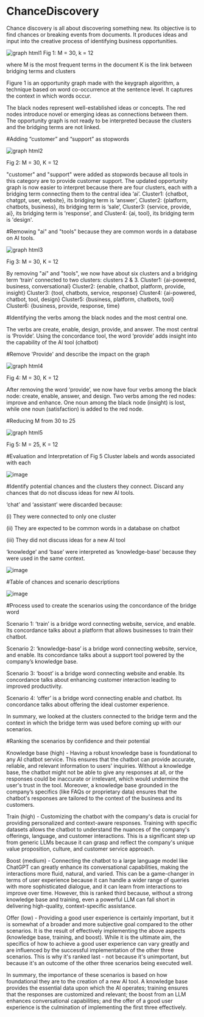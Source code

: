 # ChanceDiscovery
Chance discovery is all about discovering something new. Its objective is to find chances or breaking events from documents. It produces ideas and input into the creative process of identifying business opportunities.


![graph html1](https://github.com/abibatoki/ChanceDiscovery/assets/149620766/362ec3c3-4c10-4433-90dc-fe97c72087a7)
Fig 1: M = 30, k = 12

where M is the most frequent terms in the document
K is the link between bridging terms and clusters

Figure 1 is an opportunity graph made with the keygraph algorithm, a technique based on word co-occurrence at the sentence level. It captures the context in which words occur.

The black nodes represent well-established ideas or concepts. The red nodes introduce novel or emerging ideas as connections between them.
The opportunity graph is not ready to be interpreted because the clusters and the bridging terms are not linked.

#Adding “customer” and “support” as stopwords

![graph html2](https://github.com/abibatoki/ChanceDiscovery/assets/149620766/23088ec1-2543-4bb3-a2f3-04fc0d0129f3)

Fig 2: M = 30, K = 12

"customer" and "support" were added as stopwords because all tools in this category are to provide customer support.
The updated opportunity graph is now easier to interpret because there are four clusters, each with a bridging term connecting them to the central idea ‘ai’. Cluster1: {chatbot, chatgpt, user, website}, its bridging term is ‘answer’, Cluster2: {platform, chatbots,
business}, its bridging term is ‘sale’, Cluster3: {service, provide, ai}, its bridging term is 'response', and Cluster4: {ai, tool}, its bridging term is 'design'.

#Remowing "ai" and "tools" because they are common words in a database on AI tools.


![graph html3](https://github.com/abibatoki/ChanceDiscovery/assets/149620766/7f6fbe99-3be8-4a13-bd9c-3f08cdd2dd21)

Fig 3: M = 30, K = 12

By removing "ai" and "tools", we now have about six clusters and a bridging term ‘train’ connected to two clusters: clusters 2 & 3.
Cluster1: {ai-powered, business, conversational}
Cluster2: {enable, chatbot, platform, provide, insight}
Cluster3: {tool, chatbots, service, response}
Cluster4: {ai-powered, chatbot, tool, design}
Cluster5: {business, platform, chatbots, tool}
Cluster6: {business, provide, response, time}

#Identifying the verbs among the black nodes and the most central one.

The verbs are create, enable, design, provide, and answer. The most central is ‘Provide’.
Using the concordance tool, the word ‘provide’ adds insight into the capability of the AI tool (chatbot)

#Remove 'Provide' and describe the impact on the graph

![graph html4](https://github.com/abibatoki/ChanceDiscovery/assets/149620766/c191de4f-3c08-4397-9ec3-c119663979bd)

Fig 4: M = 30, K = 12

After removing the word ‘provide’, we now have four verbs among the black node: create, enable, answer, and design. Two verbs among the red nodes: improve and enhance. One noun among the black node (insight) is lost, while one noun (satisfaction) is added to the red node.

#Reducing M from 30 to 25

![graph html5](https://github.com/abibatoki/ChanceDiscovery/assets/149620766/4e0aa4a9-de3d-48bf-9767-2adc6d81ce47)

Fig 5: M = 25, K = 12

#Evaluation and Interpretation of Fig 5
Cluster labels and words associated with each

![image](https://github.com/abibatoki/ChanceDiscovery/assets/149620766/41b854ed-93ee-4252-9727-ff83cdd8a491)

#Identify potential chances and the clusters they connect. Discard any chances that do not discuss ideas for new AI tools.

‘chat’ and ‘assistant’ were discarded because:

(i) They were connected to only one cluster

(ii) They are expected to be common words in a database on chatbot

(iii) They did not discuss ideas for a new AI tool

‘knowledge’ and ‘base’ were interpreted as ‘knowledge-base’ because they were used in the same context.

![image](https://github.com/abibatoki/ChanceDiscovery/assets/149620766/ec7bff90-ec16-45d7-a722-8b7ab04facc8)

#Table of chances and scenario descriptions

![image](https://github.com/abibatoki/ChanceDiscovery/assets/149620766/3434c364-08f0-4f74-b697-e10f1dc40ed6)

#Process used to create the scenarios using the concordance of the bridge word

Scenario 1: ‘train’ is a bridge word connecting website, service, and enable. Its concordance talks about a platform that allows businesses to train their chatbot.

Scenario 2: ‘knowledge-base’ is a bridge word connecting website, service, and enable. Its concordance talks about a support tool powered by the company’s knowledge base.

Scenario 3: ‘boost’ is a bridge word connecting website and enable. Its concordance talks about enhancing customer interaction leading to improved productivity.

Scenario 4: ‘offer’ is a bridge word connecting enable and chatbot. Its concordance talks about offering the ideal customer experience.

In summary, we looked at the clusters connected to the bridge term and the context in which the bridge term was used before coming up with our scenarios.

#Ranking the scenarios by confidence and their potential

Knowledge base (high) - Having a robust knowledge base is foundational to any AI chatbot service. This ensures that the chatbot can provide accurate, reliable, and relevant information to users' inquiries. Without a knowledge base, the chatbot might not be able to give any responses at all, or the responses could be inaccurate or irrelevant, which would undermine the user's trust in the tool. Moreover, a knowledge base grounded in the company’s specifics (like FAQs or proprietary data) ensures that the chatbot's responses are tailored to the context of the business and its customers.

Train (high) - Customizing the chatbot with the company's data is crucial for providing personalized and context-aware responses. Training with specific datasets allows the chatbot to understand the nuances of the company's offerings, language, and customer interactions. This is a significant step up from generic LLMs because it can grasp and reflect the company's unique value proposition, culture, and customer service approach.

Boost (medium) - Connecting the chatbot to a large language model like ChatGPT can greatly enhance its conversational capabilities, making the interactions more fluid, natural, and varied. This can be a game-changer in terms of user experience because it can handle a wider range of queries with more sophisticated dialogue, and it can learn from interactions to improve over time. However, this is ranked third because, without a strong knowledge base and training, even a powerful LLM can fall short in delivering high-quality, context-specific assistance.

Offer (low) - Providing a good user experience is certainly important, but it is somewhat of a broader and more subjective goal compared to the other scenarios. It is the result of effectively implementing the above aspects (knowledge base, training, and boost). While it is the ultimate aim, the specifics of how to achieve a good user experience can vary greatly and are influenced by the successful implementation of the other three scenarios. This is why it's ranked last - not because it's unimportant, but because it's an outcome of the other three scenarios being executed well.

In summary, the importance of these scenarios is based on how foundational they are to the creation of a new AI tool. A knowledge base provides the essential data upon which the AI operates; training ensures that the responses are customized and relevant; the boost from an LLM enhances conversational capabilities; and the offer of a good user experience is the culmination of implementing the first three effectively.








